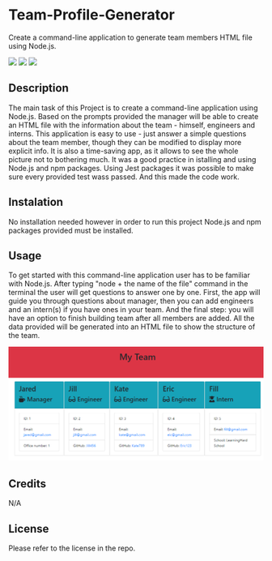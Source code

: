 # Team-Profile-Generator
Create a command-line application to generate team members HTML file using Node.js.

![](	https://img.shields.io/badge/Node.js-339933?style=for-the-badge&logo=nodedotjs&logoColor=white)
![](https://img.shields.io/badge/Jest-C21325?style=for-the-badge&logo=jest&logoColor=white)
![](https://img.shields.io/badge/npm-CB3837?style=for-the-badge&logo=npm&logoColor=white)

## Description
The main task of this Project is to create a command-line application using Node.js. Based on the prompts provided the manager will be able to create an HTML file with the information about the team - himself, engineers and interns. This application is easy to use - just answer a simple questions about the team member, though they can be modified to display more explicit info. It is also a time-saving app, as it allows to see the whole picture not to bothering much. 
It was a good practice in istalling and using Node.js and npm packages. Using Jest packages it was possible to make sure every provided test wass passed. And this made the code work.

## Instalation
No installation needed however in order to run this project Node.js and npm packages provided must be installed.

## Usage
To get started with this command-line application user has to be familiar with Node.js. After typing "node + the name of the file" command in the terminal the user will get questions to answer one by one. First, the app will guide you through questions about manager, then you can add engineers and an intern(s) if you have ones in your team. 
And the final step: you will have an option to finish building team after all members are added. All the data provided will be generated into an HTML file to show the structure of the team.

![alt text](./assets/generated-team.png)

## Credits
N/A

## License
Please refer to the license in the repo.

